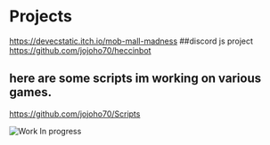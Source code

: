 # Projects

https://devecstatic.itch.io/mob-mall-madness
##discord js project
https://github.com/jojoho70/heccinbot

## here are some scripts im working on various games.
https://github.com/jojoho70/Scripts



![Work In progress](https://github.com/jojoho70/JosephHodes/blob/master/Images/workinprogres.gif)

